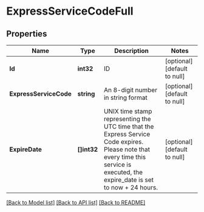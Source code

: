 # ExpressServiceCodeFull

## Properties
Name | Type | Description | Notes
------------ | ------------- | ------------- | -------------
**Id** | **int32** | ID | [optional] [default to null]
**ExpressServiceCode** | **string** | An 8-digit number in string format | [optional] [default to null]
**ExpireDate** | **[]int32** | UNIX time stamp representing the UTC time that the Express Service Code expires. Please note that every time this service is executed, the expire_date is set to now + 24 hours. | [optional] [default to null]

[[Back to Model list]](../README.md#documentation-for-models) [[Back to API list]](../README.md#documentation-for-api-endpoints) [[Back to README]](../README.md)


